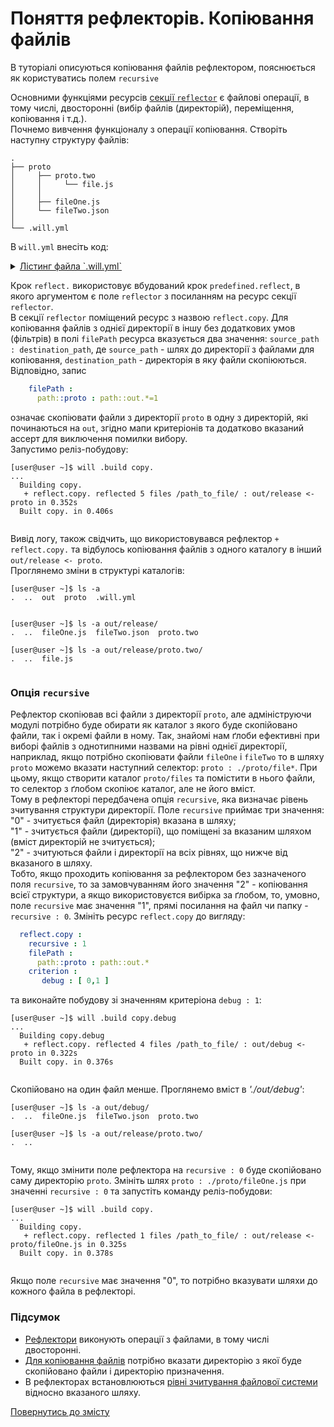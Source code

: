 # Поняття рефлекторів. Копіювання файлів

В туторіалі описуються копіювання файлів рефлектором, пояснюється як користуватись полем `recursive`  

Основними функціями ресурсів [секції `reflector`](CompositionOfWillFile.md#reflector) є файлові операції, в тому числі, двосторонні (вибір файлів (директорій), переміщення, копіювання і т.д.).  
Почнемо вивчення функціоналу з операції копіювання. Створіть наступну структуру файлів:

```
.
├── proto
│     ├── proto.two
│     │     └── file.js
│     │
│     ├── fileOne.js 
│     └── fileTwo.json   
│
└── .will.yml       

```

В `will.yml` внесіть код:

<details>
  <summary><u>Лістинг файла `.will.yml`</u></summary>

```yaml
about :
  name : copyByReflector
  description : "To copy files by reflector using"

path :

  in : '.'
  out : 'out'
  proto : './proto'
  out.debug : 
    path : './out/debug'
    criterion :
      debug : 1
  out.release : 
    path : './out/release'
    criterion :
      debug : 0

reflector :

  reflect.copy :
    filePath :
      path::proto : path::out.*=1
    criterion :
       debug : [ 0,1 ]

step :

  reflect. :
    inherit : predefined.reflect
    reflector : reflect.*
    criterion :
       debug : [ 0,1 ]

build :

  copy :
    criterion : 
      default : 1
      debug : [ 0,1 ]
    steps :
      - reflect.*

```
    
</details>

Крок `reflect.` використовує вбудований крок `predefined.reflect`, в якого аргументом є поле `reflector` з посиланням на ресурс секції `reflector`.  
В секції `reflector` поміщений ресурс з назвою `reflect.copy`. Для копіювання файлів з однієї директорії в іншу без додаткових умов (фільтрів) в полі `filePath` ресурса вказується два значення: `source_path : destination_path`, де `source_path` - шлях до директорії з файлами для копіювання, `destination_path` - директорія в яку файли скопіюються.  
Відповідно, запис

```yaml
    filePath :
      path::proto : path::out.*=1

```

означає скопіювати файли з директорії `proto` в одну з директорій, які починаються на `out`, згідно мапи критеріонів та додатково вказаний ассерт для виключення помилки вибору.  
Запустимо реліз-побудову:

```
[user@user ~]$ will .build copy.
...
  Building copy.
   + reflect.copy. reflected 5 files /path_to_file/ : out/release <- proto in 0.352s
  Built copy. in 0.406s
  
```

Вивід логу, також свідчить, що використовувався рефлектор `+ reflect.copy.` та відбулось копіювання файлів з одного каталогу в інший `out/release <- proto`.  
Проглянемо зміни в структурі каталогів:  

```
[user@user ~]$ ls -a
.  ..  out  proto  .will.yml
  
```

```
[user@user ~]$ ls -a out/release/
.  ..  fileOne.js  fileTwo.json  proto.two

[user@user ~]$ ls -a out/release/proto.two/
.  ..  file.js
  
```

### <a name="recursive-reflector"></a> Опція `recursive` 
Рефлектор скопіював всі файли з директорії `proto`, але адмініструючи модулі потрібно буде обирати як каталог з якого буде скопійовано файли, так і окремі файли в ному. Так, знайомі нам ґлоби ефективні при виборі файлів з однотипними назвами на рівні однієї директорії, наприклад, якщо потрібно скопіювати файли `fileOne` i `fileTwo` то в шляху `proto` можемо вказати наступний селектор: `proto : ./proto/file*`. При цьому, якщо створити каталог `proto/files`  та помістити в нього файли, то селектор з ґлобом скопіює каталог, але не його вміст.  
Тому в рефлекторі передбачена опція `recursive`, яка визначає рівень зчитування структури директорії. Поле `recursive` приймає три значення:  
"0" - зчитується файл (директорія) вказана в шляху;  
"1" - зчитується файли (директорії), що поміщені за вказаним шляхом (вміст директорій не зчитується);  
"2" - зчитуються файли і директорії на всіх рівнях, що нижче від вказаного в шляху.  
Тобто, якщо проходить копіювання за рефлектором без зазначеного поля `recursive`, то за замовчуванням його значення "2" - копіювання всієї структури, а якщо використовуєтся вибірка за ґлобом, то, умовно, поле `recursive` має значення "1", прямі посилання на файл чи папку - `recursive : 0`.
Змініть ресурс `reflect.copy` до вигляду:  

```yaml
  reflect.copy :
    recursive : 1
    filePath :
      path::proto : path::out.*
    criterion :
       debug : [ 0,1 ]

```

та виконайте побудову зі значенням критеріона `debug : 1`:  

```
[user@user ~]$ will .build copy.debug
...
  Building copy.debug
   + reflect.copy. reflected 4 files /path_to_file/ : out/debug <- proto in 0.322s
  Built copy. in 0.376s
  
```

Скопійовано на один файл менше. Проглянемо  вміст в _'./out/debug'_:

```
[user@user ~]$ ls -a out/debug/
.  ..  fileOne.js  fileTwo.json  proto.two

[user@user ~]$ ls -a out/release/proto.two/
.  ..
  
```

Тому, якщо змінити поле рефлектора на `recursive : 0` буде скопійовано саму директорію `proto`. Змініть шлях `proto : ./proto/fileOne.js` при значенні `recursive : 0` та запустіть команду реліз-побудови:  

```
[user@user ~]$ will .build copy.
...
  Building copy.
   + reflect.copy. reflected 1 files /path_to_file/ : out/release <- proto/fileOne.js in 0.325s
  Built copy. in 0.378s
  
```

Якщо поле `recursive` має значення "0", то потрібно вказувати шляхи до кожного файла в рефлекторі.

### Підсумок
- [Рефлектори](#reflector-term) виконують операції з файлами, в тому числі двосторонні.  
- [Для копіювання файлів](#copy-by-reflector) потрібно вказати директорію з якої буде скопійовано файли і директорію призначення.   
- В рефлекторах встановлюються [рівні зчитування файлової системи](#recursive-reflector) відносно вказаного шляху.

[Повернутись до змісту](../README.md#tutorials)